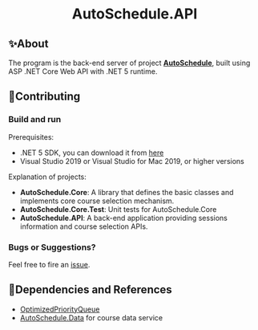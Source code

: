 ﻿<h1 align="center">
  AutoSchedule.API
</h1>

## ✨About
The program is the back-end server of project **[AutoSchedule](https://github.com/myfix16/AutoSchedule)**, built using ASP .NET Core Web API with .NET 5 runtime.

## 🤝Contributing
### Build and run
Prerequisites:  
+ .NET 5 SDK, you can download it from [here](https://dotnet.microsoft.com/download)
+ Visual Studio 2019 or Visual Studio for Mac 2019, or higher versions

Explanation of projects:
+ **AutoSchedule.Core**: A library that defines the basic classes and implements core course selection mechanism.
+ **AutoSchedule.Core.Test**: Unit tests for AutoSchedule.Core
+ **AutoSchedule.API**: A back-end application providing sessions information and course selection APIs.

### Bugs or Suggestions?
Feel free to fire an [issue](https://github.com/myfix16/AutoSchedule.API/issues/new).

## 🔧Dependencies and References
+ [OptimizedPriorityQueue](https://github.com/BlueRaja/High-Speed-Priority-Queue-for-C-Sharp)
+ [AutoSchedule.Data](https://github.com/myfix16/AutoSchedule.Data) for course data service